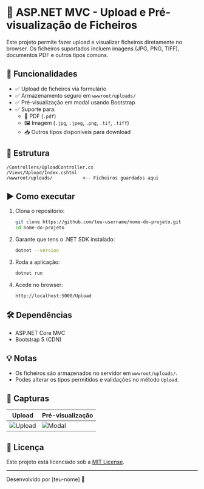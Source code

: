 
# 📁 ASP.NET MVC - Upload e Pré-visualização de Ficheiros

Este projeto permite fazer upload e visualizar ficheiros diretamente no browser. Os ficheiros suportados incluem imagens (JPG, PNG, TIFF), documentos PDF e outros tipos comuns.

## 🚀 Funcionalidades

- ✅ Upload de ficheiros via formulário
- ✅ Armazenamento seguro em `wwwroot/uploads/`
- ✅ Pré-visualização em modal usando Bootstrap
- ✅ Suporte para:
  - 📄 PDF (`.pdf`)
  - 🖼️ Imagem (`.jpg`, `.jpeg`, `.png`, `.tif`, `.tiff`)
  - 📥 Outros tipos disponíveis para download

## 📂 Estrutura

```
/Controllers/UploadController.cs
/Views/Upload/Index.cshtml
/wwwroot/uploads/           <-- Ficheiros guardados aqui
```

## ▶️ Como executar

1. Clona o repositório:
   ```bash
   git clone https://github.com/teu-username/nome-do-projeto.git
   cd nome-do-projeto
   ```

2. Garante que tens o .NET SDK instalado:
   ```bash
   dotnet --version
   ```

3. Roda a aplicação:
   ```bash
   dotnet run
   ```

4. Acede no browser:
   ```
   http://localhost:5000/Upload
   ```

## 🛠️ Dependências

- ASP.NET Core MVC
- Bootstrap 5 (CDN)

## 💡 Notas

- Os ficheiros são armazenados no servidor em `wwwroot/uploads/`.
- Podes alterar os tipos permitidos e validações no método `Upload`.

## 📸 Capturas

| Upload | Pré-visualização |
|--------|------------------|
| ![Upload](https://via.placeholder.com/300x150?text=Upload+Form) | ![Modal](https://via.placeholder.com/300x150?text=Modal+Preview) |

## 📄 Licença

Este projeto está licenciado sob a [MIT License](LICENSE).

---

Desenvolvido por [teu-nome] 🧠
